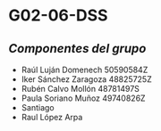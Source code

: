 # G02-06-DSS

## *Componentes del grupo* ##
 * Raúl Luján Domenech 50590584Z
 * Iker Sánchez Zaragoza 48825725Z
 * Rubén Calvo Mollón 48781497S
 * Paula Soriano Muñoz 49740826Z
 * Santiago
 * Raul López Arpa

